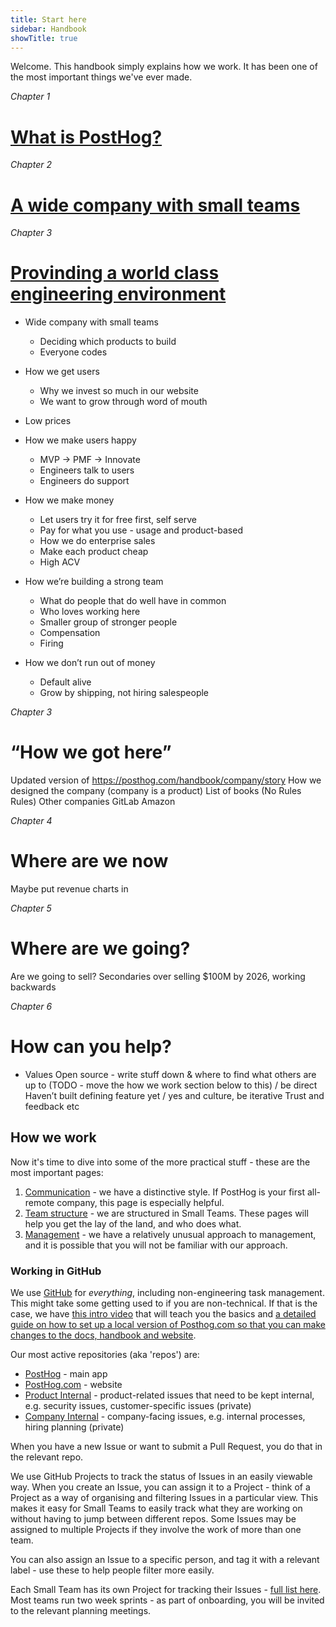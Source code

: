 ```yaml
---
title: Start here
sidebar: Handbook
showTitle: true
---
```


Welcome. This handbook simply explains how we work. It has been one of the most important things we've ever made.

_Chapter 1_
# [What is PostHog?](what-is-posthog)

_Chapter 2_
# [A wide company with small teams](wide-company)

_Chapter 3_
# [Provinding a world class engineering environment](world-class-engineering)

- Wide company with small teams
 
  - Deciding which products to build
  - Everyone codes
- How we get users
  - Why we invest so much in our website
  - We want to grow through word of mouth
- Low prices
- How we make users happy
  - MVP -> PMF -> Innovate
  - Engineers talk to users
  - Engineers do support
- How we make money
  - Let users try it for free first, self serve
  - Pay for what you use - usage and product-based
  - How we do enterprise sales
  - Make each product cheap
  - High ACV
- How we’re building a strong team
  - What do people that do well have in common
  - Who loves working here
  - Smaller group of stronger people
  - Compensation
  - Firing
- How we don’t run out of money
  - Default alive
  - Grow by shipping, not hiring salespeople

_Chapter 3_
# “How we got here”

Updated version of https://posthog.com/handbook/company/story
How we designed the company (company is a product)
List of books (No Rules Rules)
Other companies
GitLab
Amazon

_Chapter 4_
# Where are we now

Maybe put revenue charts in

_Chapter 5_
# Where are we going?
Are we going to sell?
Secondaries over selling
$100M by 2026, working backwards

_Chapter 6_
# How can you help?

- Values
Open source - write stuff down & where to find what others are up to (TODO  - move the how we work section below to this) / be direct
Haven’t built defining feature yet / yes and culture, be iterative
Trust and feedback
etc 










## How we work

Now it's time to dive into some of the more practical stuff - these are the most important pages:

1. [Communication](/handbook/company/communication) - we have a distinctive style. If PostHog is your first all-remote company, this page is especially helpful.
2. [Team structure](/handbook/small-teams/team-structure) - we are structured in Small Teams. These pages will help you get the lay of the land, and who does what. 
3. [Management](/handbook/company/management) - we have a relatively unusual approach to management, and it is possible that you will not be familiar with our approach. 

### Working in GitHub

We use [GitHub](https://github.com/PostHog) for _everything_, including non-engineering task management. This might take some getting used to if you are non-technical. If that is the case, we have [this intro video](https://www.youtube.com/watch?v=2BB4Nkc0uVM) that will teach you the basics and [a detailed guide on how to set up a local version of Posthog.com so that you can make changes to the docs, handbook and website](/handbook/engineering/posthog-com/developing-the-website). 

Our most active repositories (aka 'repos') are:

- [PostHog](https://github.com/PostHog/posthog) - main app
- [PostHog.com](https://github.com/PostHog/posthog.com) - website
- [Product Internal](https://github.com/PostHog/product-internal) - product-related issues that need to be kept internal, e.g. security issues, customer-specific issues (private)
- [Company Internal](https://github.com/PostHog/company-internal) - company-facing issues, e.g. internal processes, hiring planning (private)

When you have a new Issue or want to submit a Pull Request, you do that in the relevant repo. 

We use GitHub Projects to track the status of Issues in an easily viewable way. When you create an Issue, you can assign it to a Project - think of a Project as a way of organising and filtering Issues in a particular view. This makes it easy for Small Teams to easily track what they are working on without having to jump between different repos. Some Issues may be assigned to multiple Projects if they involve the work of more than one team.

You can also assign an Issue to a specific person, and tag it with a relevant label - use these to help people filter more easily.

Each Small Team has its own Project for tracking their Issues - [full list here](https://github.com/orgs/PostHog/projects). Most teams run two week sprints - as part of onboarding, you will be invited to the relevant planning meetings. 